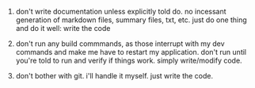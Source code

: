 1. don't write documentation unless explicitly told do. no incessant generation of markdown files, summary files, txt, etc. just do one thing and do it well: write the code

2. don't run any build commmands, as those interrupt with my dev commands and make me have to restart my application. don't run until you're told to run and verify if things work. simply write/modify code.

3. don't bother with git. i'll handle it myself. just write the code.